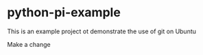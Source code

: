 # python-pi-example
This is an example project ot demonstrate the use of git on Ubuntu

Make a change